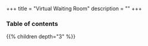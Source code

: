+++
title = "Virtual Waiting Room"
description = ""
+++

### Table of contents

{{% children depth="3" %}}
